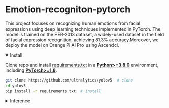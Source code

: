 # Emotion-recogniton-pytorch
This project focuses on recognizing human emotions from facial expressions using deep learning techniques implemented in PyTorch. The model is trained on the FER-2013 dataset, a widely-used dataset in the field of facial expression recognition, achieving 81.3% accuracy.Moreover, we deploy the model on Orange Pi AI Pro using Ascendcl.

<details open>
<summary>Install</summary>

Clone repo and install [requirements.txt](https://github.com/ultralytics/yolov5/blob/master/requirements.txt) in a [**Python>=3.8.0**](https://www.python.org/) environment, including [**PyTorch>=1.8**](https://pytorch.org/get-started/locally/).

```bash
git clone https://github.com/ultralytics/yolov5  # clone
cd yolov5
pip install -r requirements.txt  # install
```

</details>

<details>
<summary>Inference</summary>



## Demos ##
![Image text](https://github.com/lyz678/Emotion-recogniton-pytorch/blob/main/demo1.jpg)
![Image text](https://github.com/lyz678/Emotion-recogniton-pytorch/blob/main/demo2.jpg)


## Dependencies ##
- Python 3.9
- Pytorch 2.3
- opencv-python 4.9.0.80 
- onnx 1.12  <Br/>
......
  
## FER2013 Dataset ##
- Dataset from [https://www.kaggle.com/c/challenges-in-representation-learning-facial-expression-recognition-challenge/data](https://www.kaggle.com/datasets/deadskull7/fer2013)
Image Properties: 48 x 48 pixels (2304 bytes)
labels: 0=Angry, 1=Disgust, 2=Fear, 3=Happy, 4=Sad, 5=Surprise, 6=Neutral
The training set consists of 28,709 examples. The public test set consists of 3,589 examples. The private test set consists of another 3,589 examples.
- download the dataset(fer2013.csv) then put it in the "fer2013" folder

### Train and Eval model ###
- python train_emotion_classifier.py.py --model MiniXception --bs 128 --lr 0.01

### plot confusion matrix ###
- python plot_fer2013_confusion_matrix.py --model MiniXception --bs 128
![Image text](https://github.com/lyz678/Emotion-recogniton-pytorch/blob/main/ConfusionMatrix.jpg)

###              fer2013 Accurary             ###

- Model：    VGG19 ;        test accuracy：  65% <Br/>
- Model：   Resnet18 ;      test accuracy：  82%   

